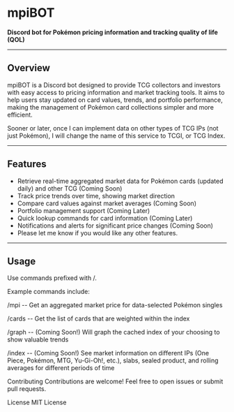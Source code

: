 # mpiBOT

**Discord bot for Pokémon pricing information and tracking quality of life (QOL)**

---

## Overview

mpiBOT is a Discord bot designed to provide TCG collectors and investors with easy access to pricing information and market tracking tools. It aims to help users stay updated on card values, trends, and portfolio performance, making the management of Pokémon card collections simpler and more efficient.

Sooner or later, once I can implement data on other types of TCG IPs (not just Pokémon), I will change the name of this service to TCGI, or TCG Index.

---

## Features

- Retrieve real-time aggregated market data for Pokémon cards (updated daily) and other TCG (Coming Soon)
- Track price trends over time, showing market direction
- Compare card values against market averages (Coming Soon)
- Portfolio management support (Coming Later)
- Quick lookup commands for card information (Coming Later)
- Notifications and alerts for significant price changes (Coming Soon)
- Please let me know if you would like any other features.

---

## Usage

Use commands prefixed with /.

Example commands include:

/mpi -- Get an aggregated market price for data-selected Pokémon singles

/cards -- Get the list of cards that are weighted within the index

/graph <index> -- (Coming Soon!) Will graph the cached index of your choosing to show valuable trends

/index <TCG Type> -- (Coming Soon!) See market information on different IPs (One Piece, Pokémon, MTG, Yu-Gi-Oh!, etc.), slabs, sealed product, and rolling averages for different periods of time

Contributing
Contributions are welcome! Feel free to open issues or submit pull requests.

License
MIT License
